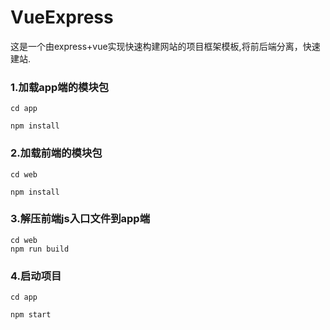 # VueExpress
这是一个由express+vue实现快速构建网站的项目框架模板,将前后端分离，快速建站.

### 1.加载app端的模块包
```
cd app

npm install 

```
### 2.加载前端的模块包
```
cd web

npm install
```
### 3.解压前端js入口文件到app端
```
cd web
npm run build
```
### 4.启动项目
```
cd app

npm start
```


